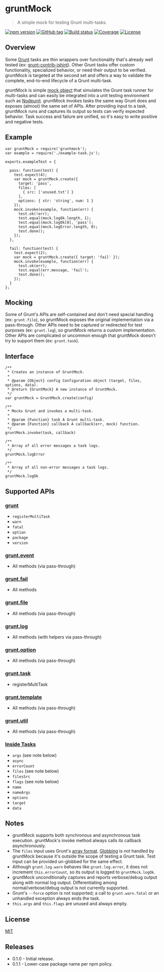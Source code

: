 # gruntMock

> A simple mock for testing Grunt multi-tasks.

[![npm version][npm-image]][npm-url]
[![GitHub tag][github-tag-image]][github-tag-url]
[![Build status][travis-image]][travis-url]
[![Coverage][coveralls-image]][coveralls-url]
[![License][license-image]][license-url]

## Overview

Some [Grunt](http://gruntjs.com/) tasks are thin wrappers over functionality that's already well tested (ex: [grunt-contrib-jshint](https://www.npmjs.org/package/grunt-contrib-jshint)). Other Grunt tasks offer custom functionality, specialized behavior, or need their output to be verified. gruntMock is targeted at the second set and offers a way to validate the complete, end-to-end lifecycle of a Grunt multi-task.

gruntMock is simple [mock object](http://en.wikipedia.org/wiki/Mock_object) that simulates the Grunt task runner for multi-tasks and can easily be integrated into a unit testing environment such as [Nodeunit](https://www.npmjs.org/package/nodeunit). gruntMock invokes tasks the same way Grunt does and exposes (almost) the same set of APIs. After providing input to a task, gruntMock runs and captures its output so tests can verify expected behavior. Task success and failure are unified, so it's easy to write positive and negative tests.

## Example

```
var gruntMock = require('gruntmock');
var example = require('./example-task.js');

exports.exampleTest = {

  pass: function(test) {
    test.expect(4);
    var mock = gruntMock.create({
      target: 'pass',
      files: [
        { src: ['unused.txt'] }
      ],
      options: { str: 'string', num: 1 }
    });
    mock.invoke(example, function(err) {
      test.ok(!err);
      test.equal(mock.logOk.length, 1);
      test.equal(mock.logOk[0], 'pass');
      test.equal(mock.logError.length, 0);
      test.done();
    });
  },

  fail: function(test) {
    test.expect(2);
    var mock = gruntMock.create({ target: 'fail' });
    mock.invoke(example, function(err) {
      test.ok(err);
      test.equal(err.message, 'fail');
      test.done();
    });
  }
};
```

## Mocking

Some of Grunt's APIs are self-contained and don't need special handling (ex: `grunt.file`), so gruntMock exposes the original implementation via a pass-through. Other APIs need to be captured or redirected for test purposes (ex: `grunt.log`), so gruntMock returns a custom implementation. Other APIs are complicated or uncommon enough that gruntMock doesn't try to support them (ex: `grunt.task`).

## Interface

```
/**
 * Creates an instance of GruntMock.
 *
 * @param {Object} config Configuration object (target, files, options, data).
 * @return {GruntMock} A new instance of GruntMock.
 */
var gruntMock = GruntMock.create(config)

/**
 * Mocks Grunt and invokes a multi-task.
 *
 * @param {Function} task A Grunt multi-task.
 * @param {Function} callback A callback(err, mock) function.
 */
gruntMock.invoke(task, callback)

/**
 * Array of all error messages a task logs.
 */
gruntMock.logError

/**
 * Array of all non-error messages a task logs.
 */
gruntMock.logOk
```

## Supported APIs

### [grunt](http://gruntjs.com/api/grunt)
* `registerMultiTask`
* `warn`
* `fatal`
* `option`
* `package`
* `version`

### [grunt.event](http://gruntjs.com/api/grunt.event)

* All methods (via pass-through)

### [grunt.fail](http://gruntjs.com/api/grunt.fail)

* All methods

### [grunt.file](http://gruntjs.com/api/grunt.file)

* All methods (via pass-through)

### [grunt.log](http://gruntjs.com/api/grunt.log)

* All methods (with helpers via pass-through)

### [grunt.option](http://gruntjs.com/api/grunt.option)

* All methods (via pass-through)

### [grunt.task](http://gruntjs.com/api/grunt.task)

* registerMultiTask

### [grunt.template](http://gruntjs.com/api/grunt.template)

* All methods (via pass-through)

### [grunt.util](http://gruntjs.com/api/grunt.util)

* All methods (via pass-through)

### [Inside Tasks](http://gruntjs.com/api/inside-tasks)

* `args` (see note below)
* `async`
* `errorCount`
* `files` (see note below)
* `filesSrc`
* `flags` (see note below)
* `name`
* `nameArgs`
* `options`
* `target`
* `data`

## Notes

* gruntMock supports both synchronous and asynchronous task execution. gruntMock's invoke method always calls its callback asynchronously.
* The `files` input uses Grunt's [array format](http://gruntjs.com/configuring-tasks#files-array-format). [Globbing](http://gruntjs.com/configuring-tasks#globbing-patterns) is not handled by gruntMock because it's outside the scope of testing a Grunt task. Test input can be provided un-globbed for the same effect.
* Although `grunt.log.warn` behaves like `grunt.log.error`, it does not increment `this.errorCount`, so its output is logged to `gruntMock.logOk`.
* gruntMock unconditionally captures and reports verbose/debug output along with normal log output. Differentiating among normal/verbose/debug output is not currently supported.
* Grunt's `--force` option is not supported; a call to `grunt.warn.fatal` or an unhandled exception always ends the task.
* `this.args` and `this.flags` are unused and always empty.

## License

[MIT](LICENSE)

## Releases

* 0.1.0 - Initial release.
* 0.1.1 - Lower-case package name per npm policy.

[npm-image]: https://img.shields.io/npm/v/gruntmock.svg
[npm-url]: https://www.npmjs.com/package/gruntmock
[github-tag-image]: https://img.shields.io/github/tag/DavidAnson/gruntMock.svg
[github-tag-url]: https://github.com/DavidAnson/gruntMock
[travis-image]: https://img.shields.io/travis/DavidAnson/gruntMock.svg
[travis-url]: https://travis-ci.org/DavidAnson/gruntMock
[coveralls-image]: https://img.shields.io/coveralls/DavidAnson/gruntMock.svg
[coveralls-url]: https://coveralls.io/r/DavidAnson/gruntMock
[license-image]: https://img.shields.io/npm/l/gruntmock.svg
[license-url]: http://opensource.org/licenses/MIT
